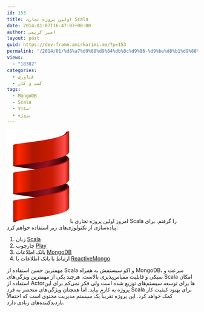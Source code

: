 ```yaml
---
id: 153
title: اولین پروژه تجاری Scala
date: 2014-01-07T16:47:07+00:00
author: امیر کریمی
layout: post
guid: https://dev-frame.amirkarimi.me/?p=153
permalink: '/2014/01/%d8%a7%d9%88%d9%84%db%8c%d9%86-%d9%be%d8%b1%d9%88%da%98%d9%87-%d8%aa%d8%ac%d8%a7%d8%b1%db%8c-scala/'
views:
  - "18382"
categories:
  - فناوری
  - کسب و کار
tags:
  - MongoDB
  - Scala
  - اسکالا
  - پروژه
---
```

[<img class="size-full wp-image-154 alignleft" alt="smooth-spiral" src="/wp-content/uploads/2014/01/smooth-spiral.png" width="167" height="246" />](/wp-content/uploads/2014/01/smooth-spiral.png)امروز اولین پروژه تجاری با Scala را گرفتم. برای پیاده‌سازی از تکنولوژی‌های زیر استفاده خواهم کرد:

  1. زبان <a href="http://www.scala-lang.org/" target="_blank">Scala</a>
  2. چارچوب <a href="http://www.playframework.com/" target="_blank">Play</a>
  3. بانک اطلاعات <a href="http://www.mongodb.org/" target="_blank">MongoDB</a>
  4. ارتباط با بانک اطلاعات با <a href="http://reactivemongo.org/" target="_blank">ReactiveMongo</a>

مهمترین حسن استفاده از Scala و اکو سیستمش به همراه MongoDB، سرعت و سبکی و قابلیت مقیاس‌پذیری بالاست. هرچند یکی از مهمترین ویژگی‌های Scala امکان استفاده از Actorها برای توسعه سیستم‌های توزیع شده است ولی فکر نمی‌کم برای این پروژه به کارم بیاید. اما همچنان ویژگی‌های منحصر به فرد Scala برای بهبود کیفیت کار کمک خواهد کرد. این پروژه تقریباً یک سیستم مدیریت محتوی است که احتمالاً بازدیدکننده‌های زیادی دارد.